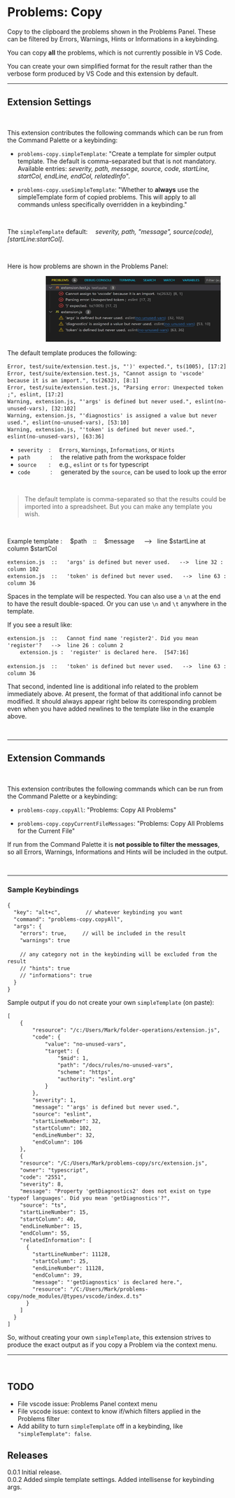 # Problems: Copy

Copy to the clipboard the problems shown in the Problems Panel.  These can be filtered by Errors, Warnings, Hints or Informations in a keybinding.   

You can copy **all** the problems, which is not currently possible in VS Code. 

You can create your own simplified format for the result rather than the verbose form produced by VS Code and this extension by default.  

--------------------

## Extension Settings  

<br/>

This extension contributes the following commands which can be run from the Command Palette or a keybinding:  

* `problems-copy.simpleTemplate`: "Create a template for simpler output template. The default is comma-separated but that is not mandatory.  Available entries: *severity, path, message, source, code, startLine, startCol, endLine, endCol, relatedInfo*".   

* `problems-copy.useSimpleTemplate`: "Whether to **always** use the simpleTemplate form of copied problems.  This will apply to all commands unless specifically overridden in a keybinding."  

<br/>

The `simpleTemplate` default:&emsp; *severity, path, "message", source(code), [startLine:startCol]*.  

<br/>

Here is how problems are shown in the Problems Panel:  

&emsp;&emsp;&emsp;&emsp;&emsp;&emsp; <img src="https://github.com/ArturoDent/problems-copy/blob/master/images/defaultProblemsView.jpg?raw=true" width="400" height="150" alt="default problems view in vscode"/> 

The default template produces the following:  

```
Error, test/suite/extension.test.js, "')' expected.", ts(1005), [17:2]
Error, test/suite/extension.test.js, "Cannot assign to 'vscode' because it is an import.", ts(2632), [8:1]
Error, test/suite/extension.test.js, "Parsing error: Unexpected token ;", eslint, [17:2]
Warning, extension.js, "'args' is defined but never used.", eslint(no-unused-vars), [32:102]
Warning, extension.js, "'diagnostics' is assigned a value but never used.", eslint(no-unused-vars), [53:10]
Warning, extension.js, "'token' is defined but never used.", eslint(no-unused-vars), [63:36]
```

* `severity`&emsp;: &nbsp; &nbsp; `Errors`, `Warnings`, `Informations`, or `Hints`  
* `path` &emsp;&emsp;&emsp;: &nbsp; &nbsp; the relative path from the workspace folder 
* `source`&emsp;&emsp;: &nbsp; &nbsp; e.g., `eslint` or `ts` for typescript  
* `code` &emsp;&emsp;&emsp;: &nbsp; &nbsp; generated by the `source`, can be used to look up the error

<br/>

> The default template is comma-separated so that the results could be imported into a spreadsheet.  But you can make any template you wish. 

<br/>

Example template : &emsp;$path&emsp;::&emsp;   $message&emsp;&nbsp;   --> &nbsp;  line $startLine at column $startCol
```
extension.js  ::   'args' is defined but never used.   -->  line 32 : column 102
extension.js  ::   'token' is defined but never used.   -->  line 63 : column 36
```

Spaces in the template will be respected.  You can also use a `\n` at the end to have the result double-spaced.  Or you can use `\n` and `\t` anywhere in the template.  

If you see a result like:

```
extension.js  ::   Cannot find name 'register2'. Did you mean 'register'?   -->  line 26 : column 2
	extension.js :  'register' is declared here.  [547:16]

extension.js  ::   'token' is defined but never used.   -->  line 63 : column 36
```

That second, indented line is additional info related to the problem immediately above.  At present, the format of that additional info cannot be modified.  It should always appear right below its corresponding problem even when you have added newlines to the template like in the example above.  

<br/>

-----------------------

## Extension Commands  

<br/>

This extension contributes the following commands which can be run from the Command Palette or a keybinding:  

* `problems-copy.copyAll`: "Problems: Copy All Problems"  

* `problems-copy.copyCurrentFileMessages`: "Problems: Copy All Problems for the Current File"  

If run from the Command Palette it is **not possible to filter the messages**, so all Errors, Warnings, Informations and Hints will be included in the output. 

<br/>

--------------

### Sample Keybindings  

```jsonc
{
  "key": "alt+c",        // whatever keybinding you want
  "command": "problems-copy.copyAll",
  "args": {
    "errors": true,     // will be included in the result
    "warnings": true

    // any category not in the keybinding will be excluded from the result
    // "hints": true
    // "informations": true
  }
}
```

Sample output if you do not create your own `simpleTemplate` (on paste):

```jsonc
[
	{
		"resource": "/c:/Users/Mark/folder-operations/extension.js",
		"code": {
			"value": "no-unused-vars",
			"target": {
				"$mid": 1,
				"path": "/docs/rules/no-unused-vars",
				"scheme": "https",
				"authority": "eslint.org"
			}
		},
		"severity": 1,
		"message": "'args' is defined but never used.",
		"source": "eslint",
		"startLineNumber": 32,
		"startColumn": 102,
		"endLineNumber": 32,
		"endColumn": 106
	},
	{
    "resource": "/C:/Users/Mark/problems-copy/src/extension.js",
    "owner": "typescript",
    "code": "2551",
    "severity": 8,
    "message": "Property 'getDiagnostics2' does not exist on type 'typeof languages'. Did you mean 'getDiagnostics'?",
    "source": "ts",
    "startLineNumber": 15,
    "startColumn": 40,
    "endLineNumber": 15,
    "endColumn": 55,
    "relatedInformation": [
      {
        "startLineNumber": 11128,
        "startColumn": 25,
        "endLineNumber": 11128,
        "endColumn": 39,
        "message": "'getDiagnostics' is declared here.",
        "resource": "/C:/Users/Mark/problems-copy/node_modules/@types/vscode/index.d.ts"
      }
    ]
  }
]
```

So, without creating your own `simpleTemplate`, this extension strives to produce the exact output as if you copy a Problem via the context menu.


----------------------------

<br/>  

## TODO

* File vscode issue: Problems Panel context menu  
* File vscode issue: context to know if/which filters applied in the Problems filter
* Add ability to turn `simpleTemplate` off in a keybinding, like `"simpleTemplate": false`.       


## Releases

0.0.1 Initial release.   
0.0.2 Added simple template settings.  Added intellisense for keybinding args.  

<br/>